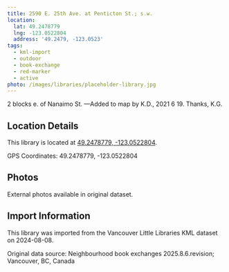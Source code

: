 ```yaml
---
title: 2590 E. 25th Ave. at Penticton St.; s.w.
location:
  lat: 49.2478779
  lng: -123.0522804
  address: '49.2479, -123.0523'
tags:
  - kml-import
  - outdoor
  - book-exchange
  - red-marker
  - active
photo: /images/libraries/placeholder-library.jpg
---
```

2 blocks e. of Nanaimo St.
—Added to map by K.D., 2021 6 19. Thanks, K.G.

## Location Details

This library is located at [49.2478779, -123.0522804](https://www.google.com/maps?q=49.2478779,-123.0522804).

GPS Coordinates: 49.2478779, -123.0522804

## Photos

External photos available in original dataset.

## Import Information

This library was imported from the Vancouver Little Libraries KML dataset on 2024-08-08.

Original data source: Neighbourhood book exchanges 2025.8.6.revision; Vancouver, BC, Canada
